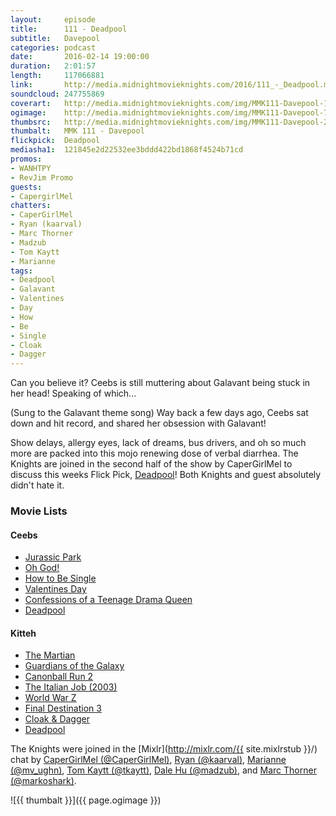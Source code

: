 ```yaml
---
layout:     episode
title:      111 - Deadpool
subtitle:   Davepool
categories: podcast
date:       2016-02-14 19:00:00
duration:   2:01:57
length:     117066881
link:       http://media.midnightmovieknights.com/2016/111_-_Deadpool.m4a
soundcloud: 247755869
coverart:   http://media.midnightmovieknights.com/img/MMK111-Davepool-1400x1400.png
ogimage:    http://media.midnightmovieknights.com/img/MMK111-Davepool-750x750.png
thumbsrc:   http://media.midnightmovieknights.com/img/MMK111-Davepool-200x200.png
thumbalt:   MMK 111 - Davepool
flickpick:  Deadpool
mediasha1:  121845e2d22532ee3bddd422bd1868f4524b71cd
promos:
- WANHTPY
- RevJim Promo
guests:
- CapergirlMel
chatters:
- CaperGirlMel
- Ryan (kaarval)
- Marc Thorner
- Madzub
- Tom Kaytt
- Marianne
tags:
- Deadpool
- Galavant
- Valentines
- Day
- How
- Be
- Single
- Cloak
- Dagger
---
```

Can you believe it? Ceebs is still muttering about Galavant being stuck in her head! Speaking of which...

(Sung to the Galavant theme song)
Way back a few days ago,
Ceebs sat down and hit record,
and shared her obsession with Galavant!

Show delays, allergy eyes, lack of dreams, bus drivers, and oh so much more are packed into this mojo renewing dose of verbal diarrhea. The Knights are joined in the second half of the show by CaperGirlMel to discuss this weeks Flick Pick, [Deadpool](http://www.imdb.com/title/tt1431045/)! Both Knights and guest absolutely didn't hate it.

### Movie Lists

<div class="row">
	<div class="col-sm-6">
		<h4>Ceebs</h4>
		<ul class="list-unstyled">
			<li><a href="http://www.imdb.com/title/tt0107290/" target="_blank">Jurassic Park</a></li>
			<li><a href="http://www.imdb.com/title/tt0076489/" target="_blank">Oh God!</a></li>
			<li><a href="http://www.imdb.com/title/tt1292566/" target="_blank">How to Be Single</a></li>
			<li><a href="http://www.imdb.com/title/tt0817230/" target="_blank">Valentines Day</a></li>
			<li><a href="http://www.imdb.com/title/tt0361467/" target="_blank">Confessions of a Teenage Drama Queen</a></li>
			<li><a href="http://www.imdb.com/title/tt1431045/" target="_blank">Deadpool</a></li>
		</ul>
	</div>
	<div class="col-sm-6">
		<h4>Kitteh</h4>
		<ul class="list-unstyled">
			<li><a href="http://www.imdb.com/title/tt3659388/" target="_blank">The Martian</a></li>
			<li><a href="http://www.imdb.com/title/tt2015381/" target="_blank">Guardians of the Galaxy</a></li>
			<li><a href="http://www.imdb.com/title/tt0087032/" target="_blank">Canonball Run 2</a></li>
			<li><a href="http://www.imdb.com/title/tt0317740/" target="_blank">The Italian Job (2003)</a></li>
			<li><a href="http://www.imdb.com/title/tt0816711/" target="_blank">World War Z</a></li>
			<li><a href="http://www.imdb.com/title/tt0414982/" target="_blank">Final Destination 3</a></li>
			<li><a href="http://www.imdb.com/title/tt0087065/" target="_blank">Cloak &amp; Dagger</a></li>
			<li><a href="http://www.imdb.com/title/tt1431045/" target="_blank">Deadpool</a></li>
		</ul>
	</div>
</div>

The Knights were joined in the [Mixlr](http://mixlr.com/{{ site.mixlrstub }}/) chat by [CaperGirlMel (@CaperGirlMel)](https://twitter.com/CaperGirlMel), [Ryan (@kaarval)](https://twitter.com/kaarval), [Marianne (@mv_ughn)](https://twitter.com/mv_ughn), [Tom Kaytt (@tkaytt)](https://twitter.com/tkaytt), [Dale Hu (@madzub)](https://twitter.com/madzub), and [Marc Thorner (@markoshark)](https://twitter.com/markoshark).

![{{ thumbalt }}]({{ page.ogimage }})

